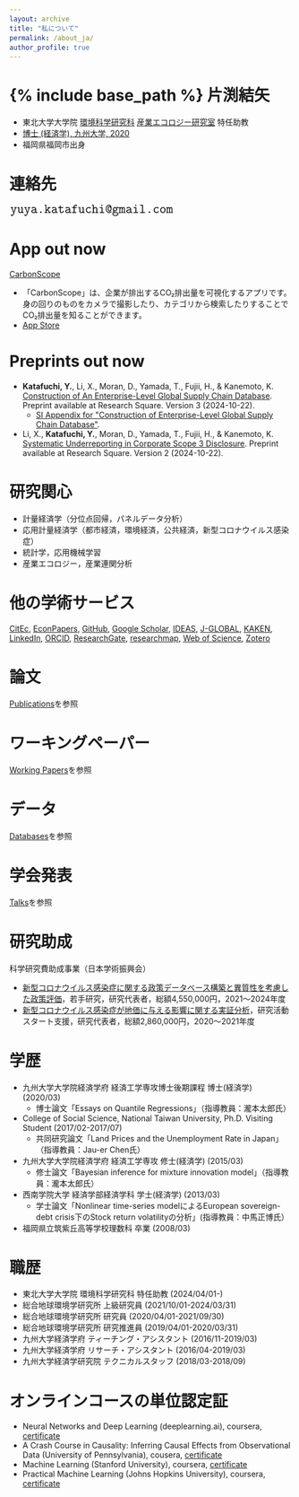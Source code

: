 ```yaml
---
layout: archive
title: "私について"
permalink: /about_ja/
author_profile: true
---
```


{% include base_path %}
片渕結矢
====
* 東北大学大学院 [環境科学研究科](https://www.kankyo.tohoku.ac.jp/) [産業エコロジー研究室](https://www.indecol.net/ja) 特任助教
* [博士 (経済学), 九州大学, 2020](http://hdl.handle.net/2324/4059977)
* 福岡県福岡市出身

連絡先
====
![Email](/images/email.png)

App out now
====
[CarbonScope](https://www.carbonscope.com/app/ja)
* 「CarbonScope」は、企業が排出するCO₂排出量を可視化するアプリです。身の回りのものをカメラで撮影したり、カテゴリから検索したりすることでCO₂排出量を知ることができます。
* [App Store](https://apps.apple.com/jp/app/carbonscope/id6467379740)


Preprints out now
====
* **Katafuchi, Y.**, Li, X., Moran, D., Yamada, T., Fujii, H., & Kanemoto, K. [Construction of An Enterprise-Level Global Supply Chain Database](https://www.researchsquare.com/article/rs-3651986/). Preprint available at Research Square. Version 3 (2024-10-22).
  * [SI Appendix for "Construction of Enterprise-Level Global Supply Chain Database"](https://assets-eu.researchsquare.com/files/rs-3651986/v3/5258634f30c27028c233c508.pdf).
* Li, X., **Katafuchi, Y.**, Moran, D., Yamada, T., Fujii, H., & Kanemoto, K. [Systematic Underreporting in Corporate Scope 3 Disclosure](https://www.researchsquare.com/article/rs-3670939/). Preprint available at Research Square. Version 2 (2024-10-22).

研究関心
====
* 計量経済学（分位点回帰，パネルデータ分析）
* 応用計量経済学（都市経済，環境経済，公共経済，新型コロナウイルス感染症）
* 統計学，応用機械学習
* 産業エコロジー，産業連関分析

他の学術サービス
====
[CitEc](http://citec.repec.org/p/k/pka1441.html), [EconPapers](https://econpapers.repec.org/RAS/pka1441.htm), [GitHub](https://github.com/yuya-katafuchi), [Google Scholar](https://scholar.google.com/citations?user=6HYe6KoAAAAJ), [IDEAS](https://ideas.repec.org/f/pka1441.html), [J-GLOBAL](https://jglobal.jst.go.jp/detail?JGLOBAL_ID=202001008723914687), [KAKEN](https://nrid.nii.ac.jp/ja/nrid/1000040883450/), [LinkedIn](https://www.linkedin.com/in/https://www.linkedin.com/in/yuya-katafuchi-886146160/), [ORCID](https://orcid.org/0000-0003-1216-7791), [ResearchGate](https://www.researchgate.net/profile/Yuya-Katafuchi), [researchmap](https://researchmap.jp/yuya_katafuchi), [Web of Science](https://www.webofscience.com/wos/author/record/2128800), [Zotero](https://www.zotero.org/yuya.katafuchi)


論文
======
[Publications](/publications/)を参照

ワーキングペーパー
======
[Working Papers](/wps/)を参照

データ
======
[Databases](/dbs/)を参照

学会発表
======
[Talks](/talks/)を参照

研究助成
======
科学研究費助成事業（日本学術振興会）
* [新型コロナウイルス感染症に関する政策データベース構築と異質性を考慮した政策評価](https://kaken.nii.ac.jp/ja/grant/KAKENHI-PROJECT-21K13320/)，若手研究，研究代表者，総額4,550,000円，2021～2024年度
* [新型コロナウイルス感染症が地価に与える影響に関する実証分析](https://kaken.nii.ac.jp/grant/KAKENHI-PROJECT-20K22142/)，研究活動スタート支援，研究代表者，総額2,860,000円，2020～2021年度

学歴
====
* 九州大学大学院経済学府 経済工学専攻博士後期課程 博士(経済学) (2020/03)
  * 博士論文「Essays on Quantile Regressions」（指導教員：瀧本太郎氏）
* College of Social Science, National Taiwan University, Ph.D. Visiting Student (2017/02-2017/07)
  * 共同研究論文「Land Prices and the Unemployment Rate in Japan」（指導教員：Jau-er Chen氏）
* 九州大学大学院経済学府 経済工学専攻 修士(経済学) (2015/03)
  * 修士論文「Bayesian inference for mixture innovation model」（指導教員：瀧本太郎氏）
* 西南学院大学 経済学部経済学科 学士(経済学) (2013/03)
  * 学士論文「Nonlinear time-series modelによるEuropean sovereign-debt crisis下のStock return volatilityの分析」(指導教員：中馬正博氏）
* 福岡県立筑紫丘高等学校理数科 卒業 (2008/03)

職歴
====
* 東北大学大学院 環境科学研究科 特任助教 (2024/04/01-)
* 総合地球環境学研究所 上級研究員 (2021/10/01-2024/03/31)
* 総合地球環境学研究所 研究員 (2020/04/01-2021/09/30)
* 総合地球環境学研究所 研究推進員 (2019/04/01-2020/03/31)
* 九州大学経済学府 ティーチング・アシスタント (2016/11-2019/03)
* 九州大学経済学府 リサーチ・アシスタント (2016/04-2019/03)
* 九州大学経済学研究院 テクニカルスタッフ (2018/03-2018/09)

オンラインコースの単位認定証
======
* Neural Networks and Deep Learning (deeplearning.ai), coursera, [certificate](https://www.coursera.org/account/accomplishments/verify/G9SA29T45ER6)
* A Crash Course in Causality: Inferring Causal Effects from Observational Data (University of Pennsylvania), cousera, [certificate](https://www.coursera.org/account/accomplishments/verify/RM32K7D7FBAZ)
* Machine Learning (Stanford University), coursera, [certificate](https://www.coursera.org/account/accomplishments/verify/ZTHP7LQSM5CU)
* Practical Machine Learning (Johns Hopkins University), coursera, [certificate](https://www.coursera.org/account/accomplishments/verify/UWRLHA2TX5BX)

<!-- Teaching
======
  <ul>{% for post in site.teaching %}
    {% include archive-single-cv.html %}
  {% endfor %}</ul> -->

<!-- Service and leadership
======
* Currently signed in to 43 different slack teams -->
